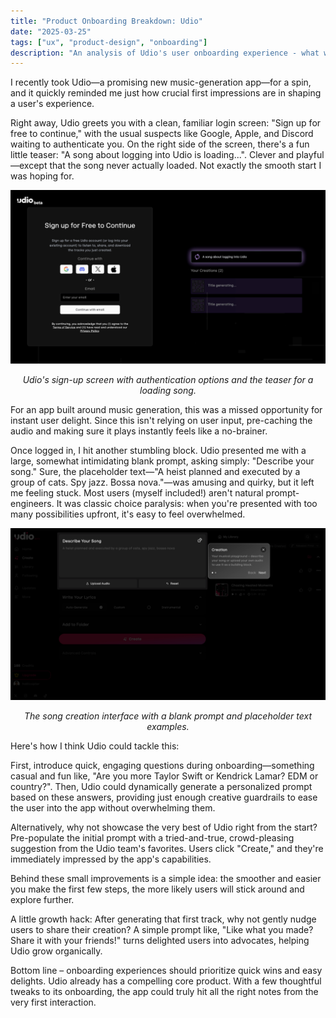 ```yaml
---
title: "Product Onboarding Breakdown: Udio"
date: "2025-03-25"
tags: ["ux", "product-design", "onboarding"]
description: "An analysis of Udio's user onboarding experience - what works and what could be improved"
---
```



I recently took Udio—a promising new music-generation app—for a spin, and it quickly reminded me just how crucial first impressions are in shaping a user's experience.


Right away, Udio greets you with a clean, familiar login screen: "Sign up for free to continue," with the usual suspects like Google, Apple, and Discord waiting to authenticate you. On the right side of the screen, there's a fun little teaser: "A song about logging into Udio is loading...". Clever and playful—except that the song never actually loaded. Not exactly the smooth start I was hoping for.

![Udio sign up screen](/images/signup_udio.png)
<p align="center"><em>Udio's sign-up screen with authentication options and the teaser for a loading song.</em></p>

For an app built around music generation, this was a missed opportunity for instant user delight. Since this isn't relying on user input, pre-caching the audio and making sure it plays instantly feels like a no-brainer.

Once logged in, I hit another stumbling block. Udio presented me with a large, somewhat intimidating blank prompt, asking simply: "Describe your song." Sure, the placeholder text—"A heist planned and executed by a group of cats. Spy jazz. Bossa nova."—was amusing and quirky, but it left me feeling stuck. Most users (myself included!) aren't natural prompt-engineers. It was classic choice paralysis: when you're presented with too many possibilities upfront, it's easy to feel overwhelmed.

![Udio song creation screen](/images/create_song_udio.png)
<p align="center"><em>The song creation interface with a blank prompt and placeholder text examples.</em></p>



Here's how I think Udio could tackle this:

First, introduce quick, engaging questions during onboarding—something casual and fun like, "Are you more Taylor Swift or Kendrick Lamar? EDM or country?". Then, Udio could dynamically generate a personalized prompt based on these answers, providing just enough creative guardrails to ease the user into the app without overwhelming them.

Alternatively, why not showcase the very best of Udio right from the start? Pre-populate the initial prompt with a tried-and-true, crowd-pleasing suggestion from the Udio team's favorites. Users click "Create," and they're immediately impressed by the app's capabilities.

Behind these small improvements is a simple idea: the smoother and easier you make the first few steps, the more likely users will stick around and explore further.

A little growth hack: After generating that first track, why not gently nudge users to share their creation? A simple prompt like, "Like what you made? Share it with your friends!" turns delighted users into advocates, helping Udio grow organically.


Bottom line – onboarding experiences should prioritize quick wins and easy delights. Udio already has a compelling core product. With a few thoughtful tweaks to its onboarding, the app could truly hit all the right notes from the very first interaction.
